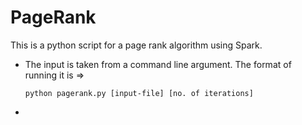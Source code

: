# PageRank
This is a python script for a page rank algorithm using Spark.

- The input is taken from a command line argument. The format of running it is =>
                                          
      python pagerank.py [input-file] [no. of iterations]

-
